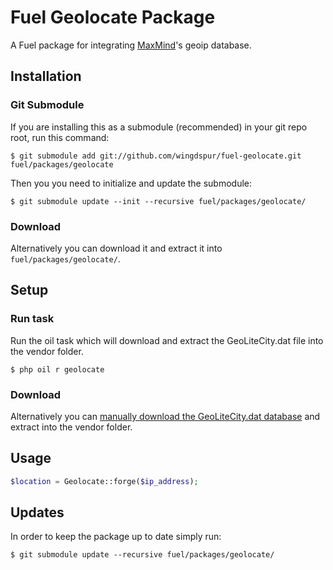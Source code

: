# Fuel Geolocate Package

A Fuel package for integrating [MaxMind](http://maxmind.com)'s geoip database.

## Installation

### Git Submodule

If you are installing this as a submodule (recommended) in your git repo root, run this command:

	$ git submodule add git://github.com/wingdspur/fuel-geolocate.git fuel/packages/geolocate

Then you you need to initialize and update the submodule:

	$ git submodule update --init --recursive fuel/packages/geolocate/

### Download

Alternatively you can download it and extract it into `fuel/packages/geolocate/`.

## Setup

### Run task

Run the oil task which will download and extract the GeoLiteCity.dat file into the vendor folder.

	$ php oil r geolocate

### Download

Alternatively you can [manually download the GeoLiteCity.dat database](http://geolite.maxmind.com/download/geoip/database/GeoLiteCity.dat.gz) and extract into the vendor folder.

## Usage

```php
$location = Geolocate::forge($ip_address);
```
## Updates

In order to keep the package up to date simply run:

	$ git submodule update --recursive fuel/packages/geolocate/
